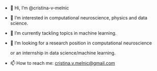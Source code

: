 - 👋 Hi, I’m @cristina-v-melnic
- 👀 I’m interested in computational neuroscience, physics and data science.
- 🌱 I’m currently tackling topics in machine learning.
- 💞️ I’m looking for a research position in computational neuroscience

     or an internship in data science/machine learning.
- 📫 How to reach me: cristina.v.melnic@gmail.com

<!---
cristina-v-melnic/cristina-v-melnic is a ✨ special ✨ repository because its `README.md` (this file) appears on your GitHub profile.
You can click the Preview link to take a look at your changes.
--->
